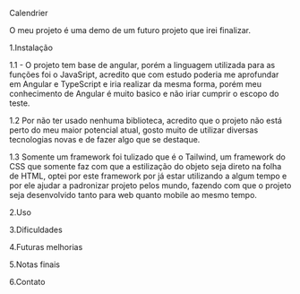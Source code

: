 Calendrier

O meu projeto é uma demo de um futuro projeto que irei finalizar.

1.Instalação

1.1 - O projeto tem base de angular, porém a linguagem utilizada para as funções foi o JavaSript, acredito que com estudo poderia me aprofundar em Angular e TypeScript e iria realizar da mesma forma, porém meu conhecimento de Angular é muito basico e não iriar cumprir o escopo do teste.

1.2 Por não ter usado nenhuma biblioteca, acredito que o projeto não está perto do meu maior potencial atual, gosto muito de utilizar diversas tecnologias novas e de fazer algo que se destaque.

1.3 Somente um framework foi tulizado que é o Tailwind, um framework do CSS que somente faz com que a estilização do objeto seja direto na folha de HTML, optei por este framework por já estar utilizando a algum tempo e por ele ajudar a padronizar projeto pelos mundo, fazendo com que o projeto seja desenvolvido tanto para web quanto mobile ao mesmo tempo.

2.Uso

3.Dificuldades

4.Futuras melhorias

5.Notas finais

6.Contato


